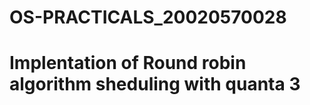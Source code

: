 # OS-PRACTICALS_20020570028
<html>
  <head>
    <body>
      <h1>Implentation of Round robin algorithm sheduling with quanta 3</h1>
      <p1>
